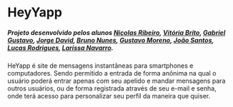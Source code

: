 # HeyYapp
##### Projeto desenvolvido pelos alunos [Nicolas Ribeiro](https://github.com/Nicolas-R1beiro), [Vitória Brito](https://github.com/Vitoriabrt), [Gabriel Gustavo](https://github.com/gabrielguxtavo), [Jorge David](https://github.com/JorgeDC99), [Bruno Nunes](https://github.com/BrunoImanaka), [Gustavo Moreno](https://github.com/Gsmoreno), [João Santos](https://github.com/devjoaosantos), [Lucas Rodrigues](https://github.com/lucasryg), [Larissa Navarro](https://github.com/Navarrocrn).

HeYapp é site de mensagens instantâneas para smartphones e computadores. 
Sendo permitido a entrada de forma anônima na qual o usuário poderá entrar apenas com seu apelido e mandar mensagens para outros usuários, ou de forma registrada através de seu e-mail e senha, onde terá acesso para personalizar seu perfil da maneira que quiser.